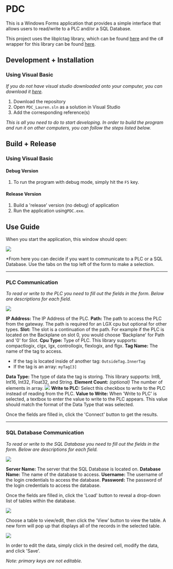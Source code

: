 ﻿
# PDC

This is a Windows Forms application that provides a simple interface that allows users to read/write to a PLC and/or a SQL Database.

This project uses the libplctag library, which can be found [here](https://github.com/kyle-github/libplctag) and the c# wrapper for this library can be found [here](https://github.com/mesta1/libplctag-csharp).

## Development + Installation
### Using Visual Basic
*If you do not have visual studio downloaded onto your computer, you can download it [here](https://www.visualstudio.com/downloads/).*

1. Download the repository
2. Open `PDC_Lauren.sln` as a solution in Visual Studio
3. Add the corresponding reference(s)

*This is all you need to do to start developing. In order to build the program and run it on other computers, you can follow the steps listed below.*
## Build + Release
### Using Visual Basic
#### Debug Version
1. To run the program with debug mode, simply hit the `F5` key.
#### Release Version
1. Build a 'release' version (no debug) of application
2. Run the application using`PDC.exe`.

## Use Guide
When you start the application, this window should open:

![](https://lh3.googleusercontent.com/ZSmGV1kPpbXzaP9Gk042jyOEX8w4uBjIaNW2csbvweOVTxRkNRMIYy5GgtHGOgRJgxLbqPhn7tRH)

*From here you can decide if you want to communicate to a PLC or a SQL Database. Use the tabs on the top left of the form to make a selection.
___
### PLC Communication
*To read or write to the PLC you need to fill out the fields in the form. Below are descriptions for each field.*

![](https://lh3.googleusercontent.com/ZSmGV1kPpbXzaP9Gk042jyOEX8w4uBjIaNW2csbvweOVTxRkNRMIYy5GgtHGOgRJgxLbqPhn7tRH)

**IP Address:** The IP Address of the PLC.
**Path:** The path to access the PLC from the gateway. The path is required for an LGX cpu but optional for other types.
**Slot:** The slot is a continuation of the path. For example if the PLC is located on the Backplane on slot 0, you would choose 'Backplane' for Path and '0' for Slot.
**Cpu Type:** Type of PLC. This library supports: compactlogix, clgx, lgx, controllogix, flexlogix, and flgx.
**Tag Name:** The name of the tag to access. 
- If the tag is located inside of another tag: `OutsideTag.InnerTag`
- If the tag is an array: `myTag[3]` 

**Data Type:** The type of data the tag is storing. This library supports: Int8, Int16, Int32, Float32, and String.
**Element Count:** *(optional)* The number of elements in array.
![](https://lh3.googleusercontent.com/oqgUHTHUudL6SgmBaLaAYUZ_Pb2Uh0_pXyc_xAqY3fRaYFatVtdYetWiMQe2MWlVAGTJRehj4vVN)
**Write to PLC:** Select this checkbox to write to the PLC instead of reading from the PLC.
**Value to Write:** When 'Write to PLC' is selected, a textbox to enter the value to write to the PLC appears. This value should match the format of the Data Type that was selected.

Once the fields are filled in, click the 'Connect' button to get the results.
___
### SQL Database Communication
*To read or write to the SQL Database you need to fill out the fields in the form. Below are descriptions for each field.*

![](https://lh3.googleusercontent.com/MXe1WxCp8yrBtCFNYkN1RIUlYCeCEKZrNNEa0NKCTcNsgYP-ilPdeJL5cOB6D75vJmca7xAnyHl6)

**Server Name:** The server that the SQL Database is located on.
**Database Name:** The name of the database to access.
**Username:** The username of the login credentials to access the database.
**Password:** The password of the login credentials to access the database.

Once the fields are filled in, click the 'Load' button to reveal a drop-down list of tables within the database. 

![](https://lh3.googleusercontent.com/8ZUz1xYVMoGqFZTnthHAbRhcJvpBKCAgySoCgC3qNeI1oqtzRb3nDsmKMIRaotEP_rSwsWJM_e0E)

Choose a table to view/edit, then click the 'View' button to view the table. A new form will pop up that displays all of the records in the selected table. 

![](https://lh3.googleusercontent.com/iy4C-sIPDlqq2279vbAj-mk_F8ZJEgARDtkynePjepNVlANNsrm3ffiugDKXK9vatuV_yPblGhz2)

In order to edit the data, simply click in the desired cell, modify the data, and click 'Save'.

*Note: primary keys are not editable.*


